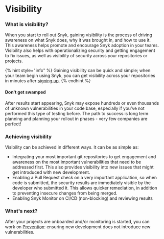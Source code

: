 # Visibility

### What is visibility?

When you start to roll out Snyk, gaining visibility is the process of driving awareness on what Snyk does, why it was brought in, and how to use it. This awareness helps promote and encourage Snyk adoption in your teams. Visibility also helps with operationalizing security and getting engagement to fix issues, as well as visibility of security across your repositories or projects.

{% hint style="info" %}
Gaining visibility can be quick and simple; when your team begin using Snyk, you can get visibility across your repositories in minutes after [signing up](../../create-a-snyk-account.md).
{% endhint %}

#### Don't get swamped

After results start appearing, Snyk may expose hundreds or even thousands of unknown vulnerabilities in your code base, especially if you’ve not performed this type of testing before. The path to success is long term planning and planning your rollout in phases - very few companies are perfect!

### Achieving visibility

Visibility can be achieved in different ways. It can be as simple as:

* Integrating your most important git repositories to get engagement and awareness on the most important vulnerabilities that need to be addressed first. This also provides visibility into new issues that might get introduced with new development.&#x20;
* Enabling a Pull Request check on a very important application, so when code is submitted, the security results are immediately visible by the developer who submitted it. This allows quicker remediation, in addition to preventing insecure changes from being merged.&#x20;
* Enabling Snyk Monitor on CI/CD (non-blocking) and reviewing results

### What's next?

After your projects are onboarded and/or monitoring is started, you can work on [Prevention](prevention.md):  ensuring new development does not introduce new vulnerabilities.
